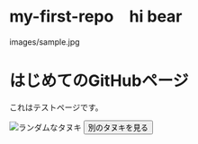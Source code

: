 # my-first-repo　hi bear
images/sample.jpg
<!DOCTYPE html>
<html lang="ja">
<head>
  <meta charset="UTF-8">
  <title>こんにちは GitHub Pages</title>
</head>
<body>
  <h1>はじめてのGitHubページ</h1>
  <p>これはテストページです。</p>
</body>
</html>
<!DOCTYPE html>
<html>
<head>
<title>ランダムタヌキ</title>
<style>
  img {
    max-width: 500px; /* 画像の最大幅を設定 */
    height: auto;
  }
</style>
</head>
<body>

<img id="tanukiImage" src="" alt="ランダムなタヌキ">
<button onclick="changeTanuki()">別のタヌキを見る</button>

<script>
  const tanukiImages = [
    "https://www.collinsdictionary.com/images/thumb/raccoondog_87452444_250.jpg?version=6.0.83",  // 例1: フリー素材サイトのURL
    "https://japannews.yomiuri.co.jp/wp-content/uploads/2023/09/10735239.jpg",  // 例2
    "https://example.com/tanuki3.gif",  // 例3
    // ... 他のタヌキ画像のURLをここに追加 ...
  ];

  const tanukiImageElement = document.getElementById("tanukiImage");

  function changeTanuki() {
    const randomIndex = Math.floor(Math.random() * tanukiImages.length);
    tanukiImageElement.src = tanukiImages[randomIndex];
  }

  // ページ読み込み時に最初のタヌキを表示
  changeTanuki();
</script>

</body>
</html>
